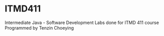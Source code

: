 # ITMD411
Intermediate Java - Software Development
Labs done for ITMD 411 course
Programmed by Tenzin Choeying

